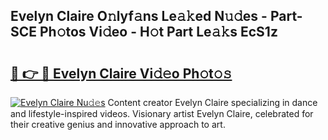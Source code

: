 ## Evelyn Claire O𝚗lyf𝚊ns Le𝚊𝚔ed N𝚞𝚍es - Part-SCE Ph𝚘tos Vi𝚍eo - H𝚘t Part Le𝚊𝚔s EcS1z

# <h2><a href="http://hf0z83.feru.top/?c=Evelyn+Claire">🔗 👉 🔴 Evelyn Claire Vi𝚍𝚎o Ph𝚘t𝚘𝚜</a></h2>

[![Evelyn Claire Nu𝚍𝚎s](https://i.imgur.com/0TWrTi3.gif)](http://hf0z83.feru.top/?c=Evelyn+Claire)
Content creator Evelyn Claire specializing in dance and lifestyle-inspired videos. Visionary artist Evelyn Claire, celebrated for their creative genius and innovative approach to art. 
